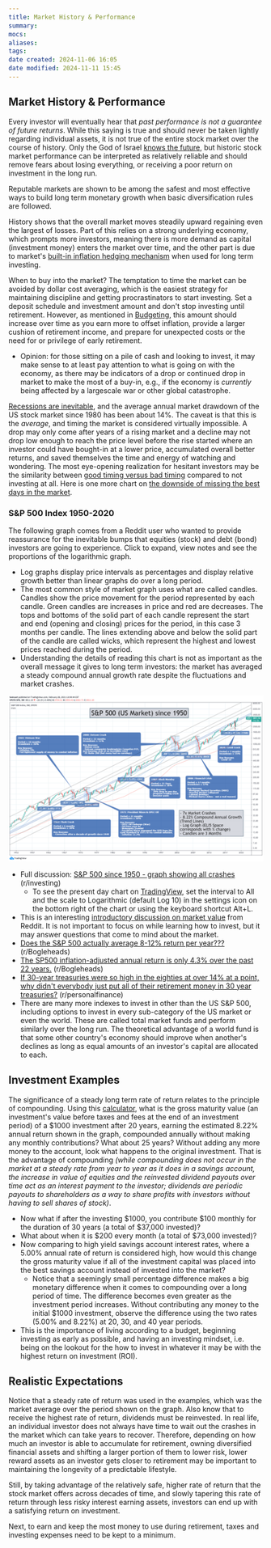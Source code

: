 ```yaml
---
title: Market History & Performance
summary: 
mocs: 
aliases: 
tags: 
date created: 2024-11-06 16:05
date modified: 2024-11-11 15:45
---
```

## Market History & Performance
Every investor will eventually hear that *past performance is not a guarantee of future returns*. While this saying is true and should never be taken lightly regarding individual assets, it is not true of the entire stock market over the course of history. Only the God of Israel [knows the future](https://israelmyglory.org/article/modern-israel-in-biblical-prophecy/), but historic stock market performance can be interpreted as relatively reliable and should remove fears about losing everything, or receiving a poor return on investment in the long run.

Reputable markets are shown to be among the safest and most effective ways to build long term monetary growth when basic diversification rules are followed.

History shows that the overall market moves steadily upward regaining even the largest of losses. Part of this relies on a strong underlying economy, which prompts more investors, meaning there is more demand as capital (investment money) enters the market over time, and the other part is due to market's [built-in inflation hedging mechanism](https://www.google.com/search?q=morningstar+why+stocks+are+good+inflation+hedges&source=hp&iflsig=AL9hbdgAAAAAZ2fUho9CIrfV5bhsU5261BPaRS9FBcHi&uact=5&oq=morningstar+why+stocks+are+good+inflation+hedges) when used for long term investing.

When to buy into the market? The temptation to time the market can be avoided by dollar cost averaging<!-- #update_with_instant_preview -->, which is the easiest strategy for maintaining discipline and getting procrastinators to start investing. Set a deposit schedule and investment amount and don't stop investing until retirement. However, as mentioned in [Budgeting](budgeting.md)<!-- #internal_link -->, this amount should increase over time as you earn more to offset inflation, provide a larger cushion of retirement income, and prepare for unexpected costs or the need for or privilege of early retirement.

- Opinion: for those sitting on a pile of cash and looking to invest, it may make sense to at least pay attention to what is going on with the economy, as there may be indicators of a drop or continued drop in market to make the most of a buy-in, e.g., if the economy is *currently* being affected by a largescale war or other global catastrophe. 

[Recessions are inevitable](https://get.ycharts.com/resources/blog/inverted-yield-curve-what-it-means-and-how-to-navigate-it/), and the average annual market drawdown of the US stock market since 1980 has been about 14%. The caveat is that this is the *average*, and timing the market is considered virtually impossible. A drop may only come after years of a rising market and a decline may not drop low enough to reach the price level before the rise started where an investor could have bought-in at a lower price, accumulated overall better returns, and saved themselves the time and energy of watching and wondering. The most eye-opening realization for hesitant investors may be the similarity between [good timing versus bad timing](https://www.schwab.com/learn/story/does-market-timing-work) compared to not investing at all. Here is one more chart on [the downside of missing the best days in the market](https://www.hartfordfunds.com/practice-management/client-conversations/managing-volatility/timing-the-market-is-impossible.html).
### S&P 500 Index 1950-2020
The following graph comes from a Reddit user who wanted to provide reassurance for the inevitable bumps that equities (stock) and debt (bond) investors are going to experience. Click to expand, view notes and see the proportions of the logarithmic graph.

- Log graphs display price intervals as percentages and display relative growth better than linear graphs do over a long period.
- The most common style of market graph uses what are called candles. Candles show the price movement for the period represented by each candle. Green candles are increases in price and red are decreases. The tops and bottoms of the solid part of each candle represent the start and end (opening and closing) prices for the period, in this case 3 months per candle. The lines extending above and below the solid part of the candle are called wicks, which represent the highest and lowest prices reached during the period.
- Understanding the details of reading this chart is not as important as the overall message it gives to long term investors: the market has averaged a steady compound annual growth rate despite the fluctuations and market crashes.

![](img/s&p500-history.png)

- Full discussion: [S&P 500 since 1950 - graph showing all crashes](https://www.reddit.com/r/investing/comments/lujnvo/sp_500_since_1950_graph_showing_all_crashes/?rdt=61105) (r/investing)
	- To see the present day chart on [TradingView](https://www.tradingview.com/chart/?symbol=SP%3ASPX), set the interval to All and the scale to Logarithmic (default Log 10) in the settings icon on the bottom right of the chart or using the keyboard shortcut Alt+L.
- This is an interesting [introductory discussion on market value](https://www.reddit.com/r/investing/comments/15mqzsv/the_reason_why_the_stock_market_always_is_over/) from Reddit. It is not important to focus on while learning how to invest, but it may answer questions that come to mind about the market.
- [Does the S&P 500 actually average 8-12% return per year???](https://www.reddit.com/r/Bogleheads/comments/1cncyp3/does_the_sp_500_actually_average_812_return_per/) (r/Bogleheads)
- [The SP500 inflation-adjusted annual return is only 4.3% over the past 22 years.](https://www.reddit.com/r/Bogleheads/comments/uztn8x/the_sp500_inflationadjusted_annual_return_is_only/) (r/Bogleheads)
- [If 30-year treasuries were so high in the eighties at over 14% at a point, why didn't everybody just put all of their retirement money in 30 year treasuries?](https://www.reddit.com/r/personalfinance/comments/15s267u/if_30year_treasuries_were_so_high_in_the_eighties/) (r/personalfinance)
- There are many more indexes to invest in other than the US S&P 500, including options to invest in every sub-category of the US market or even the world. These are called total market funds and perform similarly over the long run. The theoretical advantage of a world fund is that some other country's economy should improve when another's declines as long as equal amounts of an investor's capital are allocated to each.
## Investment Examples
The significance of a steady long term rate of return relates to the principle of compounding. Using this [calculator](https://www.nerdwallet.com/calculator/investment-calculator), what is the gross maturity value (an investment's value before taxes and fees at the end of an investment period) of a $1000 investment after 20 years, earning the estimated 8.22% annual return shown in the graph, compounded annually without making any monthly contributions? What about 25 years? Without adding any more money to the account, look what happens to the original investment. That is the advantage of compounding *(while compounding does not occur in the market at a steady rate from year to year as it does in a savings account, the increase in value of equities and the reinvested dividend payouts over time act as an interest payment to the investor; dividends are periodic payouts to shareholders as a way to share profits with investors without having to sell shares of stock)*.

- Now what if after the investing $1000, you contribute $100 monthly for the duration of 30 years (a total of $37,000 invested)?
- What about when it is $200 every month (a total of $73,000 invested)?
- Now comparing to high yield savings account interest rates, where a 5.00% annual rate of return is considered high, how would this change the gross maturity value if all of the investment capital was placed into the best savings account instead of invested into the market?
	- Notice that a seemingly small percentage difference makes a big monetary difference when it comes to compounding over a long period of time. The difference becomes even greater as the investment period increases. Without contributing any money to the initial $1000 investment, observe the difference using the two rates (5.00% and 8.22%) at 20, 30, and 40 year periods.
- This is the importance of living according to a budget, beginning investing as early as possible, and having an investing mindset, i.e. being on the lookout for the how to invest in whatever it may be with the highest return on investment (ROI).
## Realistic Expectations
Notice that a steady rate of return was used in the examples, which was the market average over the period shown on the graph. Also know that to receive the highest rate of return, dividends must be reinvested. In real life, an individual investor does not always have time to wait out the crashes in the market which can take years to recover. Therefore, depending on how much an investor is able to accumulate for retirement, owning diversified financial assets and shifting a larger portion of them to lower risk, lower reward assets as an investor gets closer to retirement may be important to maintaining the longevity of a predictable lifestyle.

Still, by taking advantage of the relatively safe, higher rate of return that the stock market offers across decades of time, and slowly tapering this rate of return through less risky interest earning assets, investors can end up with a satisfying return on investment.

Next, to earn and keep the most money to use during retirement, taxes and investing expenses need to be kept to a minimum.
